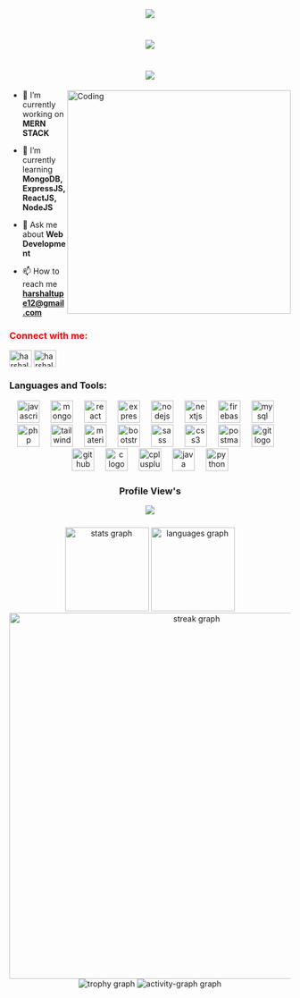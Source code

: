<div align="center">
  <img height="auto" src="https://repository-images.githubusercontent.com/588181932/e36ec678-7984-4cdd-8e4c-a3932772ff8e"/>
</div>

###
<h1 align="center">
    <img src="https://readme-typing-svg.herokuapp.com/?font=Righteous&size=35&center=true&vCenter=true&width=500&height=70&duration=4000&lines=Hi+There!+👋;+I'm+Harshal+Tupe!+;Passinate+Software+Developer!+;MERN+Stack+Developer!+;" />
</h1>
<h1 align="center">
<img align="center" src="https://readme-typing-svg.herokuapp.com?font=Jersey+10+Charted&size=49&duration=5&pause=10000&color=FFF975FD&background=EEF9FF00&random=false&width=650&height=70&lines=A+passionate+developer+from+India"/>
</h1>

<img align="right" alt="Coding" width="400" height=auto src="https://user-images.githubusercontent.com/74038190/225813708-98b745f2-7d22-48cf-9150-083f1b00d6c9.gif"/>

<p align="left"> </p>

- 🔭 I’m currently working on **MERN STACK**

- 🌱 I’m currently learning **MongoDB, ExpressJS, ReactJS, NodeJS**

- 💬 Ask me about **Web Development**

- 📫 How to reach me **harshaltupe12@gmail.com**

<h3 align="left" style="color:red">Connect with me:</h3>
<p align="left">
<a href="https://www.linkedin.com/in/harshal-tupe?utm_source=share&utm_campaign=share_via&utm_content=profile&utm_medium=android_app" target="blank"><img align="center" src="https://raw.githubusercontent.com/rahuldkjain/github-profile-readme-generator/master/src/images/icons/Social/linked-in-alt.svg" alt="harshaltupe" height="30" width="40" /></a>
<a href="https://instagram.com/harshal.tupe_" target="blank"><img align="center" src="https://raw.githubusercontent.com/rahuldkjain/github-profile-readme-generator/master/src/images/icons/Social/instagram.svg" alt="harshal.tupe_" height="30" width="40" /></a>
</p>

<h3 align="left">Languages and Tools:</h3>
<div align="center">
  <img src="https://skillicons.dev/icons?i=js" height="40" alt="javascript logo"  />
  <img width="12" />
  <img src="https://skillicons.dev/icons?i=mongodb" height="40" alt="mongodb logo"  />
  <img width="12" />
  <img src="https://skillicons.dev/icons?i=react" height="40" alt="react logo"  />
  <img width="12" />
  <img src="https://skillicons.dev/icons?i=express" height="40" alt="express logo"  />
  <img width="12" />
  <img src="https://skillicons.dev/icons?i=nodejs" height="40" alt="nodejs logo"  />
  <img width="12" />
  <img src="https://skillicons.dev/icons?i=nextjs" height="40" alt="nextjs logo"  />
  <img width="12" />
  <img src="https://skillicons.dev/icons?i=firebase" height="40" alt="firebase logo"  />
  <img width="12" />
  <img src="https://skillicons.dev/icons?i=mysql" height="40" alt="mysql logo"  />
  <img width="12" />
  <img src="https://skillicons.dev/icons?i=php" height="40" alt="php logo"  />
  <img width="12" />
  <img src="https://skillicons.dev/icons?i=tailwind" height="40" alt="tailwindcss logo"  />
  <img width="12" />
  <img src="https://skillicons.dev/icons?i=materialui" height="40" alt="materialui logo"  />
  <img width="12" />
  <img src="https://skillicons.dev/icons?i=bootstrap" height="40" alt="bootstrap logo"  />
  <img width="12" />
  <img src="https://skillicons.dev/icons?i=sass" height="40" alt="sass logo"  />
  <img width="12" />
  <img src="https://skillicons.dev/icons?i=css" height="40" alt="css3 logo"  />
  <img width="12" />
  <img src="https://skillicons.dev/icons?i=postman" height="40" alt="postman logo"  />
  <img width="12" />
  <img src="https://skillicons.dev/icons?i=git" height="40" alt="git logo"  />
  <img width="12" />
  <img src="https://skillicons.dev/icons?i=github" height="40" alt="github logo"  />
  <img width="12" />
  <img src="https://skillicons.dev/icons?i=c" height="40" alt="c logo"  />
  <img width="12" />
  <img src="https://skillicons.dev/icons?i=cpp" height="40" alt="cplusplus logo"  />
  <img width="12" />
  <img src="https://skillicons.dev/icons?i=java" height="40" alt="java logo"  />
  <img width="12" />
  <img src="https://skillicons.dev/icons?i=py" height="40" alt="python logo"  />
</div>


###
<h3 align="center">
  <p> Profile View's</p>
<div align="center">
 <img src="https://profile-counter.glitch.me/harshaltupe12/count.svg?"  />
</div>
<h3/>


###
<div align="center">
  <img src="https://github-readme-stats.vercel.app/api?username=harshaltupe12&hide_title=false&hide_rank=false&show_icons=true&include_all_commits=true&count_private=true&disable_animations=false&theme=yeblu&locale=en&hide_border=false&order=1" height="150" alt="stats graph"  />
  <img src="https://github-readme-stats.vercel.app/api/top-langs?username=harshaltupe12&locale=en&hide_title=false&layout=compact&card_width=320&langs_count=5&theme=yeblu&hide_border=false&order=2" height="150" alt="languages graph"  />
  <img src="https://streak-stats.demolab.com?user=harshaltupe12&locale=en&mode=daily&theme=yeblu&hide_border=false&border_radius=5&order=3" height="auto" width="655" alt="streak graph"  />
  <img src="https://github-profile-trophy.vercel.app?username=harshaltupe12&theme=algolia&column=-1&row=1&margin-w=8&margin-h=8&no-bg=true&no-frame=false&order=4" height="auto" alt="trophy graph"  />
  <img src="https://github-readme-activity-graph.vercel.app/graph?username=harshaltupe12&radius=16&theme=react&area=true&order=5" height="auto" alt="activity-graph graph"  />
</div>

###



